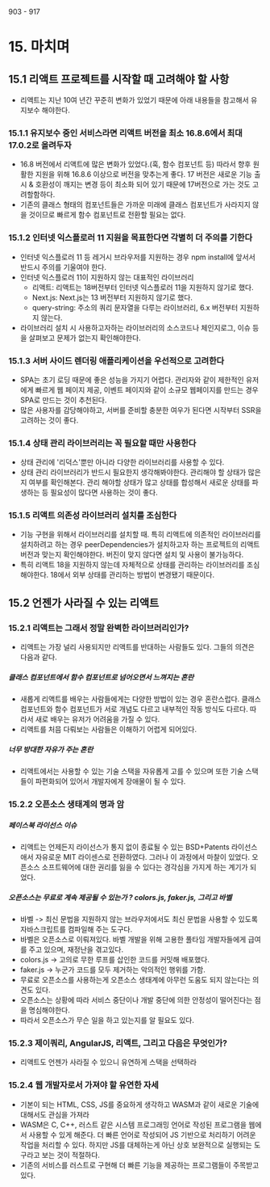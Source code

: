 903 - 917

# 15. 마치며

## 15.1 리액트 프로젝트를 시작할 때 고려해야 할 사항

- 리액트는 지난 10여 년간 꾸준히 변화가 있었기 때문에 아래 내용들을 참고해서 유지보수 해야한다.

### 15.1.1 유지보수 중인 서비스라면 리액트 버전을 최소 16.8.6에서 최대 17.0.2로 올려두자

- 16.8 버전에서 리액트에 많은 변화가 있었다.(훅, 함수 컴포넌트 등) 따라서 향후 원활한 지원을 위해 16.8.6 이상으로 버전을 맞추는게 좋다. 17 버전은 새로운 기능 출시 & 호환성이 깨지는 변경 등이 최소화 되어 있기 때문에 17버전으로 가는 것도 고려할함하다.
- 기존의 클래스 형태의 컴포넌트들은 가까운 미래에 클래스 컴포넌트가 사라지지 않을 것이므로 빠르게 함수 컴포넌트로 전환할 필요는 없다.

### 15.1.2 인터넷 익스플로러 11 지원을 목표한다면 각별히 더 주의를 기한다

- 인터넷 익스플로러 11 등 레거시 브라우저를 지원하는 경우 npm install에 앞서서 반드시 주의를 기울여야 한다.
- 인터넷 익스플로러 11이 지원하지 않는 대표적인 라이브러리
  - 리액트: 리액트는 18버전부터 인터넷 익스플로러 11을 지원하지 않기로 했다.
  - Next.js: Next.js는 13 버전부터 지원하지 않기로 했다.
  - query-string: 주소의 쿼리 문자열을 다루는 라이브러리, 6.x 버전부터 지원하지 않는다.
- 라이브러리 설치 시 사용하고자하는 라이브러리의 소스코드나 체인지로그, 이슈 등을 살펴보고 문제가 없는지 확인해야한다.

### 15.1.3 서버 사이드 렌더링 애플리케이션을 우선적으로 고려한다

- SPA는 초기 로딩 때문에 좋은 성능을 가지기 어렵다. 관리자와 같이 제한적인 유저에게 빠르게 웹 페이지 제공, 이벤트 페이지와 같이 소규모 웹페이지를 만드는 경우 SPA로 만드는 것이 추천된다.
- 많은 사용자를 감당해야하고, 서버를 준비할 충분한 여우가 된다면 시작부터 SSR을 고려하는 것이 좋다.

### 15.1.4 상태 관리 라이브러리는 꼭 필요할 때만 사용한다

- 상태 관리에 '리덕스'뿐만 아니라 다양한 라이브러리를 사용할 수 있다.
- 상태 관리 라이브러리가 반드시 필요한지 생각해봐야한다. 관리해야 할 상태가 많은지 여부를 확인해본다. 관리 해야할 상태가 많고 상태를 합성해서 새로운 상태를 파생하는 등 필요성이 많다면 사용하는 것이 좋다.

### 15.1.5 리액트 의존성 라이브러리 설치를 조심한다

- 기능 구현을 위해서 라이브러리를 설치할 때. 특히 리액트에 의존적인 라이브러리를 설치하려고 하는 경우 peerDependencies가 설치하고자 하는 프로젝트의 리액트 버전과 맞는지 확인해야한다. 버진이 맞지 않다면 설치 및 사용이 불가능하다.
- 특히 리액트 18을 지원하지 않는데 자체적으로 상태를 관리하는 라이브러리를 조심해야한다. 18에서 외부 상태를 관리하는 방법이 변경됐기 때문이다.

## 15.2 언젠가 사라질 수 있는 리액트

### 15.2.1 리액트는 그래서 정말 완벽한 라이브러리인가?

- 리액트는 가장 널리 사용되지만 리액트를 반대하는 사람들도 있다. 그들의 의견은 다음과 같다.

##### 클래스 컴포넌트에서 함수 컴포넌트로 넘어오면서 느껴지는 혼란

- 새롭게 리액트를 배우는 사람들에게는 다양한 방법이 있는 경우 혼란스럽다. 클래스 컴포넌트와 함수 컴포넌트가 서로 개념도 다르고 내부적인 작동 방식도 다르다. 따라서 새로 배우는 유저가 어려움을 가질 수 있다.
- 리액트를 처믐 다뤄보는 사람들은 이해하기 어렵게 되어있다.

##### 너무 방대한 자유가 주는 혼란

- 리액트에서는 사용할 수 있는 기술 스택을 자유롭게 고를 수 있으며 또한 기술 스택들이 파편화되어 있어서 개발자에게 장애물이 될 수 있다.

### 15.2.2 오픈소스 생태계의 명과 암

##### 페이스북 라이선스 이슈

- 리액트는 언제든지 라이선스가 통지 없이 종료될 수 있는 BSD+Patents 라이선스애서 자유로운 MIT 라이센스로 전환하였다. 그러나 이 과정에서 마찰이 있었다. 오픈소스 소프트웨어에 대한 권리를 잃을 수 있다는 경각심을 가지게 하는 계기가 되었다.

##### 오픈소스는 무료로 계속 제공될 수 있는가 ? colors.js, faker.js, 그리고 바벨

- 바벨 -> 최신 문법을 지원하지 않는 브라우저에서도 최신 문법을 사용할 수 있도록 자바스크립트를 컴파일해 주는 도구다.
- 바벨은 오픈소스로 이뤄져있다. 바벨 개발을 위해 고용한 풀타임 개발자들에게 급여를 주고 있으며, 재정난을 겪고있다.
- colors.js -> 고의로 무한 루프를 삽인한 코드를 커밋해 배포했다.
- faker.js -> 누군가 코드를 모두 제거하는 악의적인 행위를 가함.
- 무료로 오픈소스를 사용하는게 오픈소스 생태계에 아무런 도움도 되지 않는다는 의견도 있다.
- 오픈소스는 상황에 따라 서비스 중단이나 개발 중단에 의한 안정성이 떨어진다는 점을 명심해야한다.
- 따라서 오픈소스가 무슨 일을 하고 있는지를 알 필요도 있다.

### 15.2.3 제이쿼리, AngularJS, 리액트, 그리고 다음은 무엇인가?

- 리액트도 언젠가 사라질 수 있으니 유연하게 스택을 선택하라

### 15.2.4 웹 개발자로서 가져야 할 유연한 자세

- 기본이 되는 HTML, CSS, JS를 중요하게 생각하고 WASM과 같이 새로운 기술에 대해서도 관심을 가져라
- WASM은 C, C++, 러스트 같은 시스템 프로그래밍 언어로 작성된 프로그램을 웹에서 사용할 수 있게 해준다. 더 빠른 언어로 작성되어 JS 기반으로 처리하기 어려운 작업을 처리할 수 있다. 하지만 JS를 대체하는게 아닌 상호 보완적으로 실행되는 도구라고 보는 것이 적절하다.
- 기존의 서비스를 러스트로 구현해 더 빠른 기능을 제공하는 프로그램들이 주목받고 있다.
